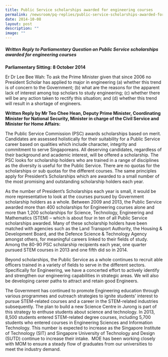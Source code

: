 ```yaml
---
title: Public Service scholarships awarded for engineering courses
permalink: /newsroom/pq-replies/public-service-scholarships-awarded-for-engineering-courses/
date: 2014-10-08
layout: post
description: ""
image: ""
---
```

##### Written Reply to Parliamentary Question on Public Service scholarships awarded for engineering courses

**Parliamentary Sitting: 8 October 2014**

Er Dr Lee Bee Wah: To ask the Prime Minister given that since 2006 no President Scholar has applied to major in engineering (a) whether this trend is of concern to the Government; (b) what are the reasons for the apparent lack of interest among top scholars to study engineering; (c) whether there will be any action taken to rectify this situation; and (d) whether this trend will result in a shortage of engineers.

**Written Reply by Mr Teo Chee Hean, Deputy Prime Minister, Coordinating Minister for National Security, Minister in charge of the Civil Service and Minister for Home Affairs:**

The Public Service Commission (PSC) awards scholarships based on merit. Candidates are assessed holistically for their suitability for a Public Service career based on qualities which include character, integrity and commitment to serve Singaporeans. All deserving candidates, regardless of their background and academic interest, will be offered a scholarship. The PSC looks for scholarship holders who are trained in a range of disciplines as the diversity is useful for the Public Service. There are no quotas for the scholarships or sub quotas for the different courses. The same principles apply for President’s Scholarships which are awarded to a small number of the most promising and outstanding scholarship holders each year.

As the number of President’s Scholarships each year is small, it would be more representative to look at the courses pursued by Government scholarship holders as a whole. Between 2009 and 2013, the Public Service awarded more than 400 scholarships for Engineering courses alone and more than 1,200 scholarships for Science, Technology, Engineering and Mathematics (STEM) – which is about four in ten of all Public Service scholarships awarded. Many of these scholarship holders have been matched with agencies such as the Land Transport Authority, the Housing & Development Board, and the Defence Science & Technology Agency amongst others, for meaningful careers linked to their fields of study. Among the 80-90 PSC scholarship recipients each year, one quarter pursued STEM courses in 2013 and one fifth did so in 2014.

Beyond scholarships, the Public Service as a whole continues to recruit able officers trained in a variety of fields to serve in the different sectors. Specifically for Engineering, we have a concerted effort to actively identify and strengthen our engineering capabilities in strategic areas. We will also be developing career paths to attract and retain good Engineers.

The Government has continued to promote Engineering education through various programmes and outreach strategies to ignite students’ interest to pursue STEM-related courses and a career in the STEM-related industries subsequently. The plan to build a new Science Centre in Jurong is part of this strategy to enthuse students about science and technology. In 2013, 8,500 students entered STEM-related degree courses, including 5,700 students who entered courses in Engineering Sciences and Information Technology. This number is expected to increase as the Singapore Institute of Technology (SIT) and Singapore University of Technology and Design (SUTD) continue to increase their intake.  MOE has been working closely with MOM to ensure a steady flow of graduates from our universities to meet the industry demand.
